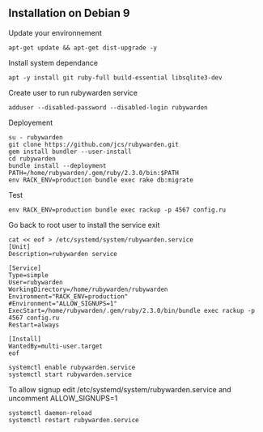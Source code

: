 ## Installation on Debian 9

Update your environnement

	apt-get update && apt-get dist-upgrade -y

Install system dependance

	apt -y install git ruby-full build-essential libsqlite3-dev

Create user to run rubywarden service

	adduser --disabled-password --disabled-login rubywarden
	
Deployement 

	su - rubywarden
	git clone https://github.com/jcs/rubywarden.git
	gem install bundler --user-install
	cd rubywarden
	bundle install --deployment 
	PATH=/home/rubywarden/.gem/ruby/2.3.0/bin:$PATH
	env RACK_ENV=production bundle exec rake db:migrate
	
Test

	env RACK_ENV=production bundle exec rackup -p 4567 config.ru

Go back to root user to install the service
	exit 

	cat << eof > /etc/systemd/system/rubywarden.service
	[Unit]
	Description=rubywarden service

	[Service]
	Type=simple
	User=rubywarden
	WorkingDirectory=/home/rubywarden/rubywarden
	Environment="RACK_ENV=production"
	#Environment="ALLOW_SIGNUPS=1"
	ExecStart=/home/rubywarden/.gem/ruby/2.3.0/bin/bundle exec rackup -p 4567 config.ru
	Restart=always

	[Install]
	WantedBy=multi-user.target
	eof

	systemctl enable rubywarden.service
	systemctl start rubywarden.service

To allow signup edit /etc/systemd/system/rubywarden.service and uncomment ALLOW_SIGNUPS=1

	systemctl daemon-reload
	systemctl restart rubywarden.service
	
